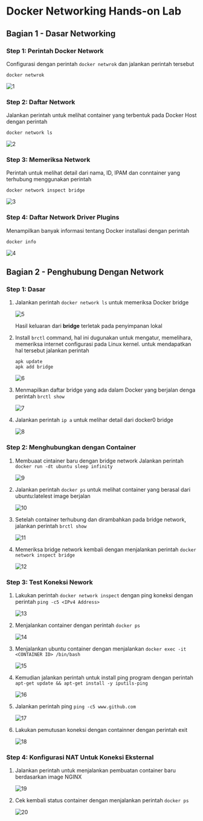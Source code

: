 # Docker Networking Hands-on Lab

## Bagian 1 - Dasar Networking
### Step 1: Perintah Docker Network
Configurasi dengan perintah ```docker netwrok``` dan jalankan perintah tersebut
```
docker netwrok
```
![1](10/1.png)
### Step 2: Daftar Network
Jalankan perintah untuk melihat container yang terbentuk pada Docker Host dengan perintah
```
docker network ls
```
![2](10/2.png)
### Step 3: Memeriksa Network
Perintah untuk melihat detail dari nama, ID, IPAM dan conntainer yang terhubung menggunakan perintah 
```
docker network inspect bridge
```
![3](10/3.png)
### Step 4: Daftar Network Driver Plugins
Menampilkan banyak informasi tentang Docker installasi dengan perintah
```
docker info
```
![4](10/4.png)
## Bagian 2 - Penghubung Dengan Network
### Step 1: Dasar
1. Jalankan perintah ```docker network ls``` untuk memeriksa Docker bridge

   ![5](10/5.png)

   Hasil keluaran dari **bridge** terletak pada penyimpanan lokal
2. Install ```brctl``` command, hal ini dugunakan untuk mengatur, memelihara, memeriksa internet configurasi pada Linux kernel. untuk mendapatkan hal tersebut jalankan perintah
   ```
   apk update
   apk add bridge
   ```
   ![6](10/6.png)
3. Menmapilkan daftar bridge yang ada dalam Docker yang berjalan denga perintah ```brctl show```

   ![7](10/7.png)

4. Jalankan perintah ```ip a``` untuk melihar detail dari docker0 bridge

   ![8](10/8.png)
### Step 2: Menghubungkan dengan Container
1. Membuaat cintainer baru dengan bridge network
   Jalankan perintah ```docker run -dt ubuntu sleep infinity```

   ![9](10/9.png)
2. Jalankan perintah ```docker ps``` untuk melihat container yang berasal dari ubuntu:latelest image berjalan

   ![10](10/10.png)
3. Setelah container terhubung dan dirambahkan pada bridge network, jalankan perintah ```brctl show```

   ![11](10/11.png)

4. Memeriksa bridge network kembali dengan menjalankan perintah ```docker network inspect bridge```

   ![12](10/12.png)
### Step 3: Test Koneksi Nework
1. Lakukan perintah ```docker network inspect``` dengan ping koneksi dengan perintah ```ping -c5 <IPv4 Address>```

   ![13](10/13.png)
2. Menjalankan container dengan perintah ```docker ps```
   
   ![14](10/14.png)
3. Menjalankan ubuntu container dengan menjalankan ```docker exec -it <CONTAINER ID> /bin/bash```

   ![15](10/15.png)
4. Kemudian jalankan perintah untuk install ping program dengan perintah ```apt-get update && apt-get install -y iputils-ping```

   ![16](10/16.png)
5. Jalankan perintah ping ```ping -c5 www.github.com```

   ![17](10/17.png)
6. Lakukan pemutusan koneksi dengan containner dengan perintah exit
   
   ![18](10/18.png)
### Step 4: Konfigurasi NAT Untuk Koneksi Eksternal
1. Jalankan perintah untuk menjalankan pembuatan container baru berdasarkan image NGINX

   ![19](10/19.png)
2. Cek kembali status container dengan menjalankan perintah ```docker ps```

   ![20](10/20.png)
   
